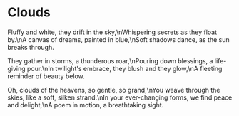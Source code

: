 # Clouds

Fluffy and white, they drift in the sky,\nWhispering secrets as they float by.\nA canvas of dreams, painted in blue,\nSoft shadows dance, as the sun breaks through.

They gather in storms, a thunderous roar,\nPouring down blessings, a life-giving pour.\nIn twilight's embrace, they blush and they glow,\nA fleeting reminder of beauty below.

Oh, clouds of the heavens, so gentle, so grand,\nYou weave through the skies, like a soft, silken strand.\nIn your ever-changing forms, we find peace and delight,\nA poem in motion, a breathtaking sight.
